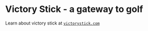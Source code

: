 # Victory Stick - a gateway to golf
Learn about victory stick at [`victorystick.com`](https://victorystick.com/)